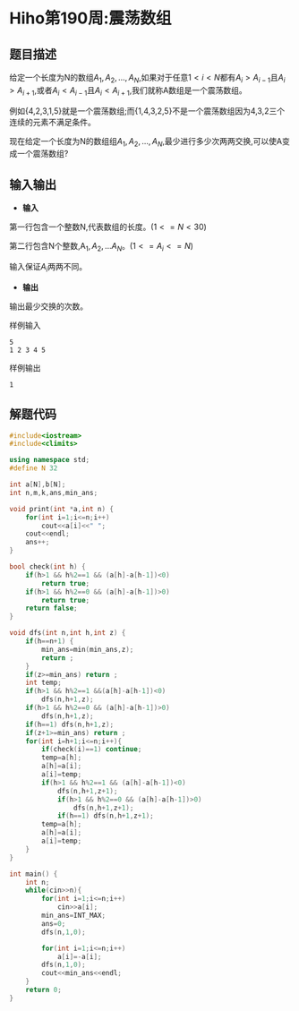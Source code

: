 # Hiho第190周:震荡数组

## 题目描述

给定一个长度为N的数组$A_1,A_2,...,A_N$,如果对于任意$1<i<N$都有$A_i>A_{i-1}$且$A_i>A_{i+1}$,或者$A_i<A_{i-1}$且$A_i<A_{i+1}$,我们就称A数组是一个震荡数组。

例如{4,2,3,1,5}就是一个震荡数组;而{1,4,3,2,5}不是一个震荡数组因为4,3,2三个连续的元素不满足条件。

现在给定一个长度为N的数组组$A_1,A_2,...,A_N$,最少进行多少次两两交换,可以使A变成一个震荡数组?

## 输入输出

* **输入**

第一行包含一个整数N,代表数组的长度。($1<= N<30$)

第二行包含N个整数,A$_1, A_2, ... A_N$。($1<=A_i <= N$)

输入保证$A_i$两两不同。

* **输出**

输出最少交换的次数。

样例输入

```
5
1 2 3 4 5
```

样例输出

```
1
```
	
## 解题代码

```c++
#include<iostream>
#include<climits>

using namespace std;
#define N 32

int a[N],b[N];
int n,m,k,ans,min_ans;

void print(int *a,int n) {
    for(int i=1;i<=n;i++)
        cout<<a[i]<<" ";
    cout<<endl;
    ans++;
}

bool check(int h) {
    if(h>1 && h%2==1 && (a[h]-a[h-1])<0)
        return true;
    if(h>1 && h%2==0 && (a[h]-a[h-1])>0)
        return true;
    return false;
}

void dfs(int n,int h,int z) {
    if(h==n+1) {
        min_ans=min(min_ans,z);
        return ;
    }
    if(z>=min_ans) return ;
    int temp;
    if(h>1 && h%2==1 &&(a[h]-a[h-1])<0)
        dfs(n,h+1,z);
    if(h>1 && h%2==0 && (a[h]-a[h-1])>0)
        dfs(n,h+1,z);
    if(h==1) dfs(n,h+1,z);
    if(z+1>=min_ans) return ;
    for(int i=h+1;i<=n;i++){
        if(check(i)==1) continue;
        temp=a[h];
        a[h]=a[i];
        a[i]=temp;
        if(h>1 && h%2==1 && (a[h]-a[h-1])<0)
            dfs(n,h+1,z+1);
            if(h>1 && h%2==0 && (a[h]-a[h-1])>0)
                dfs(n,h+1,z+1);
            if(h==1) dfs(n,h+1,z+1);
        temp=a[h];
        a[h]=a[i];
        a[i]=temp;
    }
}

int main() {
    int n;
    while(cin>>n){
        for(int i=1;i<=n;i++)
            cin>>a[i];
        min_ans=INT_MAX;
        ans=0;
        dfs(n,1,0);

        for(int i=1;i<=n;i++)
            a[i]=-a[i];
        dfs(n,1,0);
        cout<<min_ans<<endl;
    }
    return 0;
}
```
